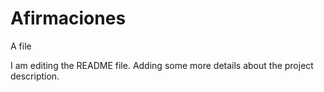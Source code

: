 # Afirmaciones
A file

I am editing the README file. Adding some more details about the project description.
